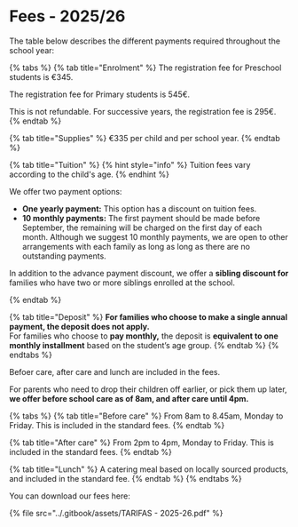# Fees - 2025/26

The table below describes the different payments required throughout the school year:

{% tabs %}
{% tab title="Enrolment" %}
The registration fee for Preschool students is €345.&#x20;

The registration fee for Primary students is 545€.

This is not refundable. For successive years, the registration fee is 295€.
{% endtab %}

{% tab title="Supplies" %}
€335 per child and per school year.
{% endtab %}

{% tab title="Tuition" %}
{% hint style="info" %}
Tuition fees vary according to the child's age.
{% endhint %}

We offer two payment options:

* **One yearly payment:**  This option has a discount on tuition fees.&#x20;
* **10 monthly payments:** The first payment should be made before September, the remaining will be charged on the first day of each month.  Although we suggest 10 monthly payments, we are open to other arrangements with each family as long as long as there are no outstanding payments.

In addition to the advance payment discount, we offer a **sibling discount for** families who have two or more siblings enrolled at the school.


{% endtab %}

{% tab title="Deposit" %}
**For families who choose to make a single annual payment, the deposit does not apply.**\
For families who choose to **pay monthly,** the deposit is **equivalent to one monthly installment** based on the student’s age group.
{% endtab %}
{% endtabs %}

Befoer care, after care and lunch are included in the fees.

For parents who need to drop their children off earlier, or pick them up later, **we offer before school care as of 8am, and after care until 4pm.**&#x20;

{% tabs %}
{% tab title="Before care" %}
From 8am to 8.45am, Monday to Friday. This is included in the standard fees.&#x20;
{% endtab %}

{% tab title="After care" %}
From 2pm to 4pm, Monday to Friday. This is included in the standard fees.
{% endtab %}

{% tab title="Lunch" %}
A catering meal based on locally sourced products, and included in the standard fee.
{% endtab %}
{% endtabs %}

You can download our fees here:

{% file src="../.gitbook/assets/TARIFAS - 2025-26.pdf" %}

